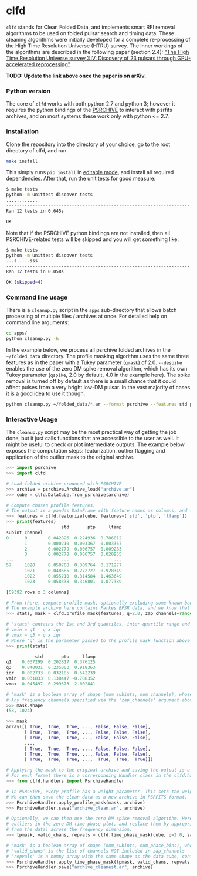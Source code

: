 # clfd

``clfd`` stands for Clean Folded Data, and implements smart RFI removal algorithms to be used on folded pulsar search and timing data. These cleaning algorithms were initially developed for a complete re-processing of the High Time Resolution Universe (HTRU) survey. The inner workings of the algorithms are described in the following paper (section 2.4):
["The High Time Resolution Universe survey XIV: Discovery of 23 pulsars through GPU-accelerated reprocessing"](https://arxiv.org/abs/ABCD.1234)

**TODO: Update the link above once the paper is on arXiv.**

### Python version

The core of ``clfd`` works with both python 2.7 and python 3; however it requires the python bindings of the [PSRCHIVE](http://psrchive.sourceforge.net/) to interact with psrfits archives, and on most systems these work only with python <= 2.7.

### Installation

Clone the repository into the directory of your choice, go to the root directory of clfd, and run

```bash
make install
```

This simply runs ```pip install``` in [editable mode](https://pip.pypa.io/en/latest/reference/pip_install/#editable-installs), and install all required dependencies. After that, run the unit tests for good measure:

```bash
$ make tests
python -m unittest discover tests
............
----------------------------------------------------------------------
Ran 12 tests in 0.645s

OK
```

Note that if the PSRCHIVE python bindings are not installed, then all PSRCHIVE-related tests will be skipped and you will get something like:

```bash
$ make tests
python -m unittest discover tests
...s.....sss
----------------------------------------------------------------------
Ran 12 tests in 0.058s

OK (skipped=4)
```


### Command line usage

There is a ``cleanup.py`` script in the ``apps`` sub-directory that allows batch processing of multiple files / archives at once. For detailed help on command line arguments:

```bash
cd apps/
python cleanup.py -h
```

In the example below, we process all psrchive folded archives in the ``~/folded_data`` directory. The profile
masking algorithm uses the same three features as in the paper with a Tukey parameter (``qmask``) of 2.0.
``--despike`` enables the use of the zero DM spike removal algorithm, which has its own Tukey parameter (``qspike``,
2.0 by default, 4.0 in the example here). The spike removal is turned off by default as there is a small
chance that it could affect pulses from a very bright low-DM pulsar. In the vast majority of cases it is
a good idea to use it though.

```bash
python cleanup.py ~/folded_data/*.ar --format psrchive --features std ptp lfamp --qmask 2.0 --despike --qspike 4.0
```

### Interactive Usage

The ``cleanup.py`` script may be the most practical way of getting the job done, but it just calls functions that are accessible to the user as well. It might be useful to check or plot intermediate outputs. The example below exposes the computation steps: featurization, outlier flagging and application of the outlier mask to the original archive.

```python
>>> import psrchive
>>> import clfd

# Load folded archive produced with PSRCHIVE
>>> archive = psrchive.Archive_load("archive.ar")
>>> cube = clfd.DataCube.from_psrchive(archive)

# Compute chosen profile features.
# The output is a pandas DataFrame with feature names as columns, and (subint, channel) tuples as rows.
>>> features = clfd.featurize(cube, features=('std', 'ptp', 'lfamp'))
>>> print(features)
                     std       ptp     lfamp
subint channel                              
0      0        0.042826  0.224936  0.786012
       1        0.000210  0.003367  0.003367
       2        0.002779  0.006757  0.009283
       3        0.002778  0.006757  0.020955
...                  ...       ...       ...
57     1020     0.050708  0.309764  0.171277
       1021     0.048685  0.272727  0.928349
       1022     0.055210  0.314584  1.463649
       1023     0.058338  0.346801  1.077389

[59392 rows x 3 columns]

# From there, compute profile mask, optionally excluding some known bad channels from the analysis. 
# The example archive here contains Parkes BPSR data, and we know that the first 150 channels are always bad.
>>> stats, mask = clfd.profile_mask(features, q=2.0, zap_channels=range(150))

# 'stats' contains the 1st and 3rd quantiles, inter-quartile range and min/max acceptable values for each feature.
# vmin = q1 - q x iqr
# vmax = q3 + q x iqr
# Where 'q' is the parameter passed to the profile_mask function above.
>>> print(stats)

           std       ptp     lfamp
q1    0.037299  0.202817  0.376125
q3    0.040031  0.235003  0.918363
iqr   0.002733  0.032185  0.542239
vmin  0.031833  0.138447 -0.708352
vmax  0.045497  0.299373  2.002841

# 'mask' is a boolean array of shape (num_subints, num_channels), whose value is True for bad profiles.
# Any frequency channels specified via the 'zap_channels' argument above are forcibly set to True
>>> mask.shape
(58, 1024)

>>> mask
array([[ True,  True,  True, ..., False, False, False],
       [ True,  True,  True, ..., False, False, False],
       [ True,  True,  True, ..., False, False, False],
       ...,
       [ True,  True,  True, ..., False, False, False],
       [ True,  True,  True, ..., False, False, False],
       [ True,  True,  True, ...,  True,  True,  True]])

# Applying the mask to the original archive and saving the output is a format-dependent operation. 
# For each format there is a corresponding Handler class in the clfd.handlers sub-module, which implements methods to apply a mask to the original file and save the output.
>>> from clfd.handlers import PsrchiveHandler

# In PSRCHIVE, every profile has a weight parameter. This sets the weight of every bad profile to 0.
# We can then save the clean data as a new archive in PSRFITS format.
>>> PsrchiveHandler.apply_profile_mask(mask, archive)
>>> PsrchiveHandler.save("archive_clean.ar", archive)

# Optionally, we can then use the zero DM spike removal algorithm. Here the idea is to look for
# outliers in the zero DM time-phase plot, and replace them by appropriate values (inferred 
# from the data) across the frequency dimension.
>>> tpmask, valid_chans, repvals = clfd.time_phase_mask(cube, q=2.0, zap_channels=zap_channels)

# 'mask' is a boolean array of shape (num_subints, num_phase_bins), whose value is True for bad time-phase bins.
# 'valid_chans' is the list of channels NOT included in zap_channels
# 'repvals' is a numpy array with the same shape as the data cube, containing appropriate replacement values
>>> PsrchiveHandler.apply_time_phase_mask(tpmask, valid_chans, repvals, archive)
>>> PsrchiveHandler.save("archive_cleanest.ar", archive)
```
